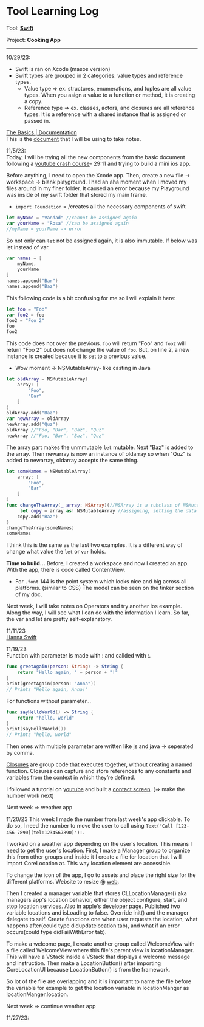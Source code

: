 # Tool Learning Log

Tool: **[Swift](https://www.swift.org)**

Project: **Cooking App**

---

10/29/23:
* Swift is ran on Xcode (masos version)
* Swift types are grouped in 2 categories: value types and reference types.
  * Value type => ex. structures, enumerations, and tuples are all value types. When you asign a value to a function or method, it is creating a copy.
  * Reference type => ex. classes, actors, and closures are all reference types. It is  a reference with a shared instance that is assigned or passed in.

[The Basics | Documentation](https://docs.swift.org/swift-book/documentation/the-swift-programming-language/thebasics)<br>
This is the [document](https://docs.google.com/document/d/117mnhurpPyfvKrfNXuWEKhi8vDd9t-bjswmGg0kDv04/edit?usp=sharing) that I will be using to take notes.

11/5/23: <br>
Today, I will be trying all the new components from the basic document following a [youtube crash course](https://www.youtube.com/watch?v=8Xg7E9shq0U&list=TLPQMDYxMTIwMjNO9FoPe9_46A&index=3)- 29:11 and trying to build a mini ios app.

Before anything, I need to open the Xcode app. Then, create a new file -> workspace -> blank playground. I had an aha moment when I moved my files around in my finer folder. It caused an error because my Playground was inside of my swift folder that stored my main frame.
* `import Foundation` = /creates all the necessary components of swift

``` swift
let myName = "Vandad" //cannot be assigned again
var yourName = "Rosa" //can be assigned again
//myName = yourName -> error
```
So not only can `let` not be assigned again, it is also immutable. If below was let instead of var.
``` swift
var names = [
    myName,
    yourName
]
names.append("Bar")
names.append("Baz")
```

This following code is a bit confusing for me so I will explain it here:
``` swift
let foo = "Foo"
var foo2 = foo
foo2 = "Foo 2"
foo
foo2
```
This code does not over the previous. `foo` will return "Foo" and `foo2` will return "Foo 2" but does not change the value of `foo`. But, on line 2, a new instance is created because it is set to a previous value.

* Wow moment -> NSMutableArray- like  casting in Java

```swift
let oldArray = NSMutableArray(
    array: [
        "Foo",
        "Bar"
    ]
)
oldArray.add("Baz")
var newArray = oldArray
newArray.add("Quz")
oldArray //"Foo, "Bar", "Baz", "Quz"
newArray //"Foo, "Bar", "Baz", "Quz"
```
The array part makes the unmmutable `let` mutable. Next "Baz" is added to the array. Then newarray is now an instance of oldarray so when "Quz" is added to newarray, oldarray accepts the same thing.

``` swift
let someNames = NSMutableArray(
    array: [
        "Foo",
        "Bar"
    ]
)
func changeTheArray(_ array: NSArray){//NSArray is a subclass of NSMutableArray, anything from NSMutableArray can be downgraded to NSArray
     let copy = array as! NSMutableArray //assigning, setting the data type to mutable and assuming The speaker does not recommend this type of coding
    copy.add("Baz")
}
changeTheArray(someNames)
someNames
```
I think this is the same as the last two examples. It is a different way of change what value the `let` or `var` holds.

<b>Time to build...</b>
Before, I created a workspace and now I created an app. With the app, there is code called ContentView.
* For `.font` 144 is the point system which looks nice and big across all platforms. (similar to CSS)
The model can be seen on the tinker section of my doc.

Next week, I will take notes on Operators and try another ios example. Along the way, I will see what I can do with the information I learn. So far, the var and let are pretty self-explanatory.

11/11/23 <br>
[Hanna Swift](https://docs.google.com/document/d/117mnhurpPyfvKrfNXuWEKhi8vDd9t-bjswmGg0kDv04/edit#bookmark=id.vcqcyef7lr41)

11/19/23 <br>
Function with parameter is made with : and callded with :.
``` swift
func greetAgain(person: String) -> String {
    return "Hello again, " + person + "!"
}
print(greetAgain(person: "Anna"))
// Prints "Hello again, Anna!"
```
For functions without parameter...
``` swift
func sayHelloWorld() -> String {
    return "hello, world"
}
print(sayHelloWorld())
// Prints "hello, world"
```
Then ones with multiple parameter are written like js and java => seperated by comma.

[Closures](https://docs.swift.org/swift-book/documentation/the-swift-programming-language/closures) are group code that executes together, without creating a named function. Closures can capture and store references to any constants and variables from the context in which they’re defined.

I followed a tutorial on [youtube](https://www.youtube.com/watch?v=SEoOjSiTIB4&list=PLsCTahQzr8wKUYcMbUMvU5AKdkaLYKweZ&index=4) and built a [contact screen](https://docs.google.com/document/d/117mnhurpPyfvKrfNXuWEKhi8vDd9t-bjswmGg0kDv04/edit#bookmark=id.oxmicurglwjn). (=> make the number work next)

Next week => weather app

11/20/23
This week I made the number from last week's app clickable. To do so, I need the number to move the user to call using `Text("Call [123-456-7890](tel:1234567890)"):`.

I worked on a weather app depending on the user's location. This means I need to get the user's location. First, I make a Manager group to organize this from other groups and inside it I create a file for location that I will import CoreLocation at. This way location element are accessible.

To change the icon of the app, I go to assets and place the right size for the different platforms. Website to resize @ [web](https://imageresizer.com/resize/download/65643f3f6adb46f12cb3489a).

Then I created a manager variable that stores CLLocationManager() aka managers app's location behavior, either the object configure, start, and stop location services. Also in apple's [developer page](https://developer.apple.com/documentation/corelocation/configuring_your_app_to_use_location_services). Published two variable locations and isLoading to false. Override init() and the manager delegate to self. Create functions one when user requests the location, what happens after(could type didupdatelocation tab), and what if an error occurs(could type didFailWithError tab).

To make a welcome page, I create another group called WelcomeView with a file called WelcomeView where this file's parent view is locationManager. This will have a VStack inside a VStack that displays a welcome message and instruction. Then make a LocationButton() after importing CoreLocationUI because LocationButton() is from the framework.

So lot of the file are overlapping and it is important to name the file before the variable for example to get the location variable in locationManger as locationManger.location.

Next week => continue weather app

11/27/23:


<!--Next week => https://edabit.com/challenges/swift#! begin on making a to-do list-->

<!--Then I began on making a to-do list app. -->
<!--X/X/X:
* Text
Look for tutorials
- written
- video

Coding =>
- try what you see in the doc/tutorial
- change things! tinker!
- make your own small examples
-->

<!--
* Links you used today (websites, videos, etc)
* Things you tried, progress you made, etc
* Challenges, a-ha moments, etc
* Questions you still have
* What you're going to try next
-->
